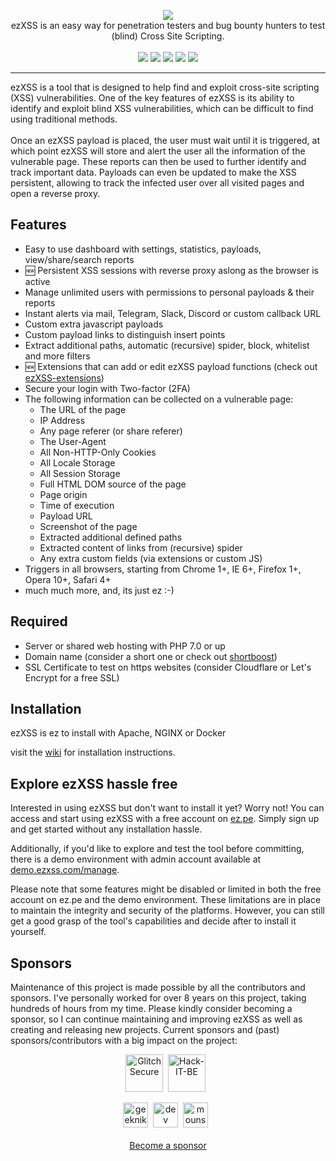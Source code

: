 <p align="center">
  <img src="https://i.imgur.com/oPtfbDG.png"><br>
  ezXSS is an easy way for penetration testers and bug 
  bounty hunters to test (blind) Cross Site Scripting.<br><br>
  <img src="https://img.shields.io/github/release/ssl/ezXSS?style=flat">
  <img src="https://img.shields.io/github/issues/ssl/ezXSS?style=flat">
  <img src="https://img.shields.io/github/forks/ssl/ezXSS?style=flat">
  <img src="https://img.shields.io/github/stars/ssl/ezXSS?style=flat">
  <img src="https://img.shields.io/github/license/ssl/ezXSS?style=flat">
</p>
<hr>
ezXSS is a tool that is designed to help find and exploit cross-site scripting (XSS) vulnerabilities. One of the key features of ezXSS is its ability to identify and exploit blind XSS vulnerabilities, which can be difficult to find using traditional methods.
<br><br>
Once an ezXSS payload is placed, the user must wait until it is triggered, at which point ezXSS will store and alert the user all the information of the vulnerable page. These reports can then be used to further identify and track important data. Payloads can even be updated to make the XSS persistent, allowing to track the infected user over all visited pages and open a reverse proxy.

## Features
* Easy to use dashboard with settings, statistics, payloads, view/share/search reports
* :new: Persistent XSS sessions with reverse proxy aslong as the browser is active
* Manage unlimited users with permissions to personal payloads & their reports
* Instant alerts via mail, Telegram, Slack, Discord or custom callback URL
* Custom extra javascript payloads
* Custom payload links to distinguish insert points
* Extract additional paths, automatic (recursive) spider, block, whitelist and more filters
* :new: Extensions that can add or edit ezXSS payload functions (check out [ezXSS-extensions](https://github.com/ssl/ezXSS-extensions))
* Secure your login with Two-factor (2FA)
* The following information can be collected on a vulnerable page:
    * The URL of the page
    * IP Address
    * Any page referer (or share referer)
    * The User-Agent
    * All Non-HTTP-Only Cookies
    * All Locale Storage
    * All Session Storage
    * Full HTML DOM source of the page
    * Page origin
    * Time of execution
    * Payload URL
    * Screenshot of the page
    * Extracted additional defined paths
    * Extracted content of links from (recursive) spider
    * Any extra custom fields (via extensions or custom JS)
* Triggers in all browsers, starting from Chrome 1+, IE 6+, Firefox 1+, Opera 10+, Safari 4+
* much much more, and, its just ez :-)

## Required
* Server or shared web hosting with PHP 7.0 or up
* Domain name (consider a short one or check out [shortboost](https://github.com/ssl/shortboost))
* SSL Certificate to test on https websites (consider Cloudflare or Let's Encrypt for a free SSL)

## Installation
ezXSS is ez to install with Apache, NGINX or Docker

visit the [wiki](https://github.com/ssl/ezXSS/wiki) for installation instructions.


## Explore ezXSS hassle free
Interested in using ezXSS but don't want to install it yet? Worry not! You can access and start using ezXSS with a free account on [ez.pe](https://ez.pe). Simply sign up and get started without any installation hassle.

Additionally, if you'd like to explore and test the tool before committing, there is a demo environment with admin account available at [demo.ezxss.com/manage](https://demo.ezxss.com/manage).

Please note that some features might be disabled or limited in both the free account on ez.pe and the demo environment. These limitations are in place to maintain the integrity and security of the platforms. However, you can still get a good grasp of the tool's capabilities and decide after to install it yourself.

## Sponsors
Maintenance of this project is made possible by all the contributors and sponsors. 
I've personally worked for over 8 years on this project, taking hundreds of hours from my time. Please kindly consider becoming a sponsor, so I can continue maintaining and improving ezXSS as well as creating and releasing new projects. Current sponsors and (past) sponsors/contributors with a big impact on the project:

<p align="center">
<!-- sponsors --><a href="https://github.com/GlitchSecure"><img src="https:&#x2F;&#x2F;github.com&#x2F;GlitchSecure.png" width="60px" alt="GlitchSecure" /></a>&nbsp;&nbsp;<a href="https://github.com/Hack-IT-BE"><img src="https:&#x2F;&#x2F;github.com&#x2F;Hack-IT-BE.png" width="60px" alt="Hack-IT-BE" /></a>&nbsp;&nbsp;<!-- sponsors -->
</p>
<p align="center">
<!--loveforever-->
<a href="https://github.com/geeknik"><img src="https:&#x2F;&#x2F;github.com&#x2F;geeknik.png" width="40px" alt="geeknik" /></a>&nbsp;&nbsp;<a href="https://github.com/dev"><img src="https:&#x2F;&#x2F;github.com&#x2F;dev.png" width="40px" alt="dev" /></a>&nbsp;&nbsp;<a href="https://github.com/mounssif"><img src="https:&#x2F;&#x2F;github.com&#x2F;mounssif.png" width="40px" alt="mounssif" /></a>&nbsp;&nbsp;
<!--loveforever-->
<br><br><a href="https://github.com/sponsors/ssl">Become a sponsor</a>
</p>
